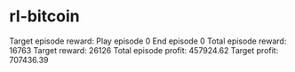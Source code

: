 # rl-bitcoin


Target episode reward:
Play episode 0
End episode 0
Total episode reward: 16763
Target reward: 26126
Total episode profit: 457924.62
Target profit: 707436.39